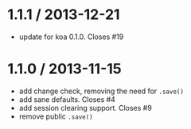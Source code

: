 
1.1.1 / 2013-12-21
==================

 * update for koa 0.1.0. Closes #19

1.1.0 / 2013-11-15 
==================

 * add change check, removing the need for `.save()`
 * add sane defaults. Closes #4
 * add session clearing support. Closes #9
 * remove public `.save()`
